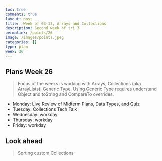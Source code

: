 ```yaml
---
toc: true
comments: true
layout: post
title:  Week of 03-13, Arrays and Collections
description: Second week of tri 3
permalink: /points/26
image: /images/points.jpeg
categories: []
type: plan
week: 26
---
```


## Plans Week 26
> Focus of the weeks is working with Arrays, Collections (aka ArrayLists), Generic Type.  Using Generic Type requires understand Object and toString and CompareTo overrides.
- Monday: Live Review of Midterm Plans, Data Types, and Quiz
- Tuesday: Collections Tech Talk
- Wednesday: workday
- Thursday: workday
- Friday: workday

## Look ahead
>  Sorting custom Collections